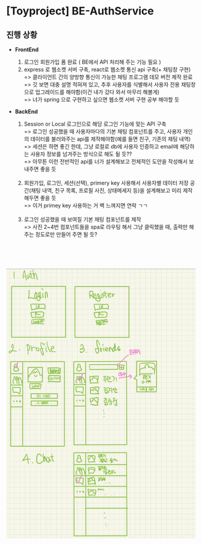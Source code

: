 # [Toyproject] BE-AuthService

## 진행 상황

- **FrontEnd**
  1. 로그인 회원가입 폼 완료 ( BE에서 API 처리해 주는 기능 필요 )
  2. express 로 웹소켓 서버 구축, react로 웹소켓 통신 api 구축(+ 채팅창 구현)
     <br>=> 클라이언트 간의 양방향 통신이 가능한 채팅 프로그램 데모 버전 제작 완료
     <br>=> 깃 보면 대충 설명 적혀져 있고, 추후 사용자를 식별해서 사용자 전용 채팅창으로 업그레이드를 해야함(이건 내가 갔다 와서 마무리 해볼게)
     <br>=> 너가 spring 으로 구현하고 싶으면 웹소켓 서버 구현 공부 해야할 듯


- **BackEnd**
  1. Session or Local 로그인으로 해당 로그인 기능에 맞는 API 구축<br>
     => 로그인 성공했을 때 사용자마다의 기본 채팅 컴포넌트를 주고, 사용자 개인의 데이터를 불러와주는 api를 제작해야함(예를 들면 친구, 기존의 채팅 내역)<br>
     => 세션은 하면 좋긴 한데, 그냥 로컬로 db에 사용자 인증하고 email에 해당하는 사용자 정보를 넘겨주는 방식으로 해도 될 듯??<br>
     => 아무튼 이런 전반적인 api를 너가 설계해보고 전체적인 도안을 작성해서 보내주면 좋을 듯
     <br><br>
  2. 회원가입, 로그인, 세션(선택), primery key 사용해서 사용자별 데이터 저장 공간(채팅 내역, 친구 목록, 프로필 사진, 상태메세지 등)을 설계해보고 미리 제작해두면 좋을 듯
     <br>=> 이거 primey key 사용하는 거 벽 느껴지면 연락 ㄱㄱ
     <br><br>
  3. 로그인 성공했을 때 보여질 기본 채팅 컴포넌트를 제작
     <br>=> 사진 2~4번 컴포넌트들을 spa로 라우팅 해서 그냥 클릭했을 때, 출력만 해주는 정도로만 만들어 주면 될 듯?

<br><br>
<br><br>
![[Toy-project]AuthService.png](%5BToy-project%5DAuthService.png)